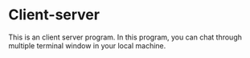 # Client-server
This is an client server program. In this program, you can chat through multiple terminal window in your local machine.

